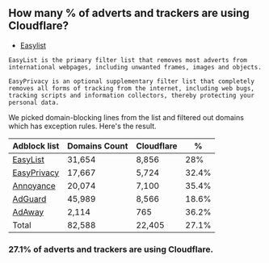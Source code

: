 ## How many % of adverts and trackers are using Cloudflare?


- [Easylist](https://web.archive.org/web/20210516110248/https://easylist.to/)
```
EasyList is the primary filter list that removes most adverts from international webpages, including unwanted frames, images and objects.

EasyPrivacy is an optional supplementary filter list that completely removes all forms of tracking from the internet, including web bugs, tracking scripts and information collectors, thereby protecting your personal data.
```


We picked domain-blocking lines from the list and filtered out domains which has exception rules.
Here's the result.


| Adblock list | Domains Count | Cloudflare | % |
| --- | --- | --- | --- |
| [EasyList](https://easylist.to/easylist/easylist.txt) | 31,654 | 8,856 | 28% |
| [EasyPrivacy](https://easylist.to/easylist/easyprivacy.txt) | 17,667 | 5,724 | 32.4% |
| [Annoyance](https://secure.fanboy.co.nz/fanboy-annoyance.txt) | 20,074 | 7,100 | 35.4% |
| [AdGuard](https://adguardteam.github.io/AdGuardSDNSFilter/Filters/filter.txt) | 45,989 | 8,566 | 18.6% |
| [AdAway](https://raw.githubusercontent.com/AdAway/adaway.github.io/master/hosts.txt) | 2,114 | 765 | 36.2% |
| Total | 82,588 | 22,405 | 27.1% |


### 27.1% of adverts and trackers are using Cloudflare.